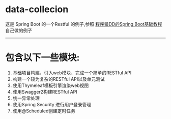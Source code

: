 # data-collecion

这是 Spring Boot 的一个Restful 的例子,参照 [程序猿DD的Spring Boot基础教程](http://blog.didispace.com) 自己做的例子

---

# 包含以下一些模块:
1. 基础项目构建，引入web模块，完成一个简单的RESTful API
2. 构建一个较为复杂的RESTful API以及单元测试
3. 使用Thymeleaf模板引擎渲染web视图
4. 使用Swagger2构建RESTful API
5. 统一异常处理
6. 使用Spring Security 进行用户登录管理
7. 使用@Scheduled创建定时任务